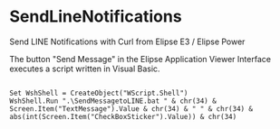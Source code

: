 # SendLineNotifications
Send LINE Notifications with Curl from Elipse E3 / Elipse Power

The button "Send Message" in the Elipse Application Viewer Interface executes a script written in Visual Basic.

<code>
Set WshShell = CreateObject("WScript.Shell")
WshShell.Run ".\SendMessagetoLINE.bat " & chr(34) & Screen.Item("TextMessage").Value & chr(34) & " " & chr(34) & abs(int(Screen.Item("CheckBoxSticker").Value)) & chr(34)
</code>
